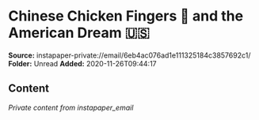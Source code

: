 # Chinese Chicken Fingers 🐓 and the American Dream 🇺🇸

**Source:** instapaper-private://email/6eb4ac076ad1e111325184c3857692c1/
**Folder:** Unread
**Added:** 2020-11-26T09:44:17




## Content
*Private content from instapaper_email*
